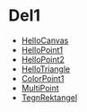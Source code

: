 <!DOCTYPE html>
<html lang="en">
<head>
    <meta charset="UTF-8">
    <title>Title</title>
</head>
<body>
    <h1>
        Del1
    </h1>
    <ul>
        <li>
            <a href="del1/HelloCanvas.html">HelloCanvas</a>
        </li>
        <li>
            <a href="del1/HelloPoint1.html">HelloPoint1</a>
        </li>
        <li>
            <a href="del1/HelloPoint2.html">HelloPoint2</a>
        </li>
        <li>
            <a href="del1/HelloTriangle.html">HelloTriangle</a>
        </li>
        <li>
            <a href="del1/ColorPoint1.html">ColorPoint1</a>
        </li>
        <li>
            <a href="del1/MultiPoint.html">MultiPoint</a>
        </li>
        <li>
            <a href="del1/TegnRektangel.html">TegnRektangel</a>
        </li>
    </ul>
</body>
</html>